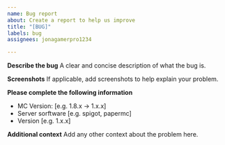 ```yaml
---
name: Bug report
about: Create a report to help us improve
title: "[BUG]"
labels: bug
assignees: jonagamerpro1234

---
```


**Describe the bug**
A clear and concise description of what the bug is.

**Screenshots**
If applicable, add screenshots to help explain your problem.

**Please complete the following information**
 - MC Version: [e.g. 1.8.x -> 1.x.x]
 - Server sorftware [e.g. spigot, papermc]
 - Version [e.g. 1.x.x]

**Additional context**
Add any other context about the problem here.
